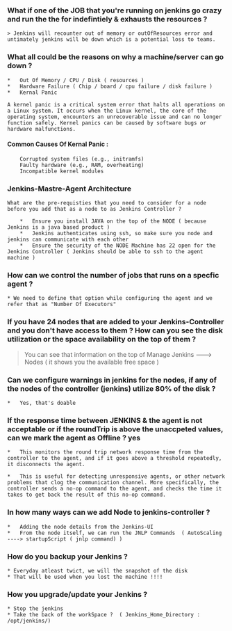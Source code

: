 
### What if one of the JOB that you're running on jenkins go crazy and run the the for indefintiely & exhausts the resources ?
    > Jenkins will recounter out of memory or outOfResources error and untimately jenkins will be down which is a potential loss to teams.

### What all could be the reasons on why a machine/server can go down ?

    *   Out Of Memory / CPU / Disk ( resources )
    *   Hardware Failure ( Chip / board / cpu failure / disk failure )
    *   Kernal Panic 

```A kernel panic is a critical system error that halts all operations on a Linux system. It occurs when the Linux kernel, the core of the operating system, encounters an unrecoverable issue and can no longer function safely. Kernel panics can be caused by software bugs or hardware malfunctions.```

#### Common Causes Of Kernal Panic :

```
    Corrupted system files (e.g., initramfs)
    Faulty hardware (e.g., RAM, overheating)
    Incompatible kernel modules
```

### Jenkins-Mastre-Agent Architecture 

    What are the pre-requisties that you need to consider for a node before you add that as a node to as Jenkins Controller ?

        *   Ensure you install JAVA on the top of the NODE ( because Jenkins is a java based product )
        *   Jenkins authenticates using ssh, so make sure you node and jenkins can communicate with each other 
        *   Ensure the security of the NODE Machine has 22 open for the Jenkins Controller ( Jenkins should be able to ssh to the agent machine )

### How can we control the number of jobs that runs on a specfic agent ?
    * We need to define that option while configuring the agent and we refer that as "Number Of Executors"


### If you have 24 nodes that are added to your Jenkins-Controller and you don't have access to them ? How can you see the disk utilization or the space availability on the top of them ?

> You can see that information on the top of Manage Jenkins ---> Nodes ( it shows you the available free space )


### Can we configure warnings in jenkins for the nodes, if any of the nodes of the controller (jenkins) utilize 80% of the disk ?
    *   Yes, that's doable

### If the response time between JENKINS & the agent is not acceptable or if the roundTrip is above the unaccpeted values, can we mark the agent as Offline ? yes
    *   This monitors the round trip network response time from the controller to the agent, and if it goes above a threshold repeatedly, it disconnects the agent.

    *   This is useful for detecting unresponsive agents, or other network problems that clog the communication channel. More specifically, the controller sends a no-op command to the agent, and checks the time it takes to get back the result of this no-op command.

### In how many ways can we add Node to jenkins-controller ?

    *   Adding the node details from the Jenkins-UI 
    *   From the node itself, we can run the JNLP Commands  ( AutoScaling ----> startupScript ( jnlp command) ) 

### How do you backup your Jenkins ?

    * Everyday atleast twict, we will the snapshot of the disk 
    * That will be used when you lost the machine !!!!

### How you upgrade/update your Jenkins ?   

    * Stop the jenkins 
    * Take the back of the workSpace ?  ( Jenkins_Home_Directory : /opt/jenkins/)